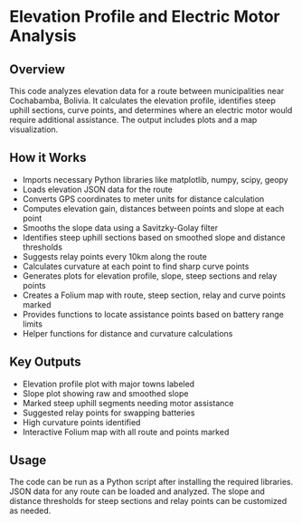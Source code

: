 

# Elevation Profile and Electric Motor Analysis

## Overview

This code analyzes elevation data for a route between municipalities near Cochabamba, Bolivia. It calculates the elevation profile, identifies steep uphill sections, curve points, and determines where an electric motor would require additional assistance. The output includes plots and a map visualization.

## How it Works

- Imports necessary Python libraries like matplotlib, numpy, scipy, geopy
- Loads elevation JSON data for the route 
- Converts GPS coordinates to meter units for distance calculation
- Computes elevation gain, distances between points and slope at each point
- Smooths the slope data using a Savitzky-Golay filter
- Identifies steep uphill sections based on smoothed slope and distance thresholds
- Suggests relay points every 10km along the route
- Calculates curvature at each point to find sharp curve points
- Generates plots for elevation profile, slope, steep sections and relay points
- Creates a Folium map with route, steep section, relay and curve points marked
- Provides functions to locate assistance points based on battery range limits 
- Helper functions for distance and curvature calculations

## Key Outputs

- Elevation profile plot with major towns labeled
- Slope plot showing raw and smoothed slope 
- Marked steep uphill segments needing motor assistance
- Suggested relay points for swapping batteries
- High curvature points identified
- Interactive Folium map with all route and points marked

## Usage

The code can be run as a Python script after installing the required libraries. JSON data for any route can be loaded and analyzed. The slope and distance thresholds for steep sections and relay points can be customized as needed.

